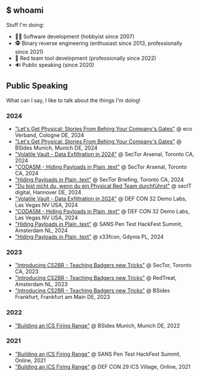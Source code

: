 ## $ whoami

Stuff I'm doing:

- 👨‍💻 Software development (hobbyist since 2007)
- 🕵️ Binary reverse engineering (enthusiast since 2013, professionally since 2021)
- 🔨 Red team tool development (professionally since 2022)
- 🔊 Public speaking (since 2020)

## Public Speaking
What can I say, I like to talk about the things I'm doing!

### 2024
- ["Let's Get Physical: Stories From Behing Your Company's Gates"](https://www.eco.de/event/ihrwegzurcyberresilienz/) @ eco Verband, Cologne DE, 2024
- ["Let's Get Physical: Stories From Behing Your Company's Gates"](https://www.youtube.com/watch?v=57Wndc1DRfU) @ BSides Munich, Munich DE, 2024
- ["Volatile Vault - Data Exfiltration in 2024"](https://www.blackhat.com/sector/2024/arsenal/schedule/index.html#volatile-vault-data-exfiltration-in--41248) @ SecTor Arsenal, Toronto CA, 2024
- ["CODASM - Hiding Payloads in Plain .text"](https://www.blackhat.com/sector/2024/arsenal/schedule/index.html#codasm-hiding-payloads-in-plain-text-41240) @ SecTor Arsenal, Toronto CA, 2024
- ["Hiding Payloads in Plain .text"](https://www.blackhat.com/sector/2024/briefings/schedule/index.html#hiding-payloads-in-plain-text-41239) @ SecTor Briefing, Toronto CA, 2024
- ["Du bist nicht du, wenn du ein Physical Red Team durchführst"](https://secit-digital.de/programm) @ secIT digital, Hannover DE, 2024
- ["Volatile Vault - Data Exfiltration in 2024"](https://defcon.org/html/defcon-32/dc-32-demolabs.html#54170) @ DEF CON 32 Demo Labs, Las Vegas NV USA, 2024
- ["CODASM - Hiding Payloads in Plain .text"](https://defcon.org/html/defcon-32/dc-32-demolabs.html#54189) @ DEF CON 32 Demo Labs, Las Vegas NV USA, 2024 
- ["Hiding Payloads in Plain .text"](https://www.sans.org/cyber-security-training-events/pen-test-hackfest-europe-amsterdam-2024/) @ SANS Pen Test HackFest Summit, Amsterdam NL, 2024
- ["Hiding Payloads in Plain .text"](https://www.x33fcon.com/#!s/MoritzLaurinThomas.md) @ x33fcon, Gdynia PL, 2024

### 2023
- ["Introducing CS2BR - Teaching Badgers new Tricks"](http://2023.video.sector.ca/video/883360858) @ SecTor, Toronto CA, 2023
- ["Introducing CS2BR - Teaching Badgers new Tricks"](https://x.com/hashtag/redtreat23) @ RedTreat, Amsterdam NL, 2023
- ["Introducing CS2BR - Teaching Badgers new Tricks"](https://bsidesfrankfurt.org/2023/2023/schedule/schedule.html) @ BSides Frankfurt, Frankfurt am Main DE, 2023

### 2022
- ["Building an ICS Firing Range"](https://www.youtube.com/watch?v=ob1QTs1e-x0) @ BSides Munich, Munich DE, 2022

### 2021
- ["Building an ICS Firing Range"](https://www.youtube.com/watch?v=_mA0NYzir4A) @ SANS Pen Test HackFest Summit, Online, 2021
- ["Building an ICS Firing Range"](https://www.youtube.com/watch?v=3C2iRzecnWI) @ DEF CON 29 ICS Village, Online, 2021
